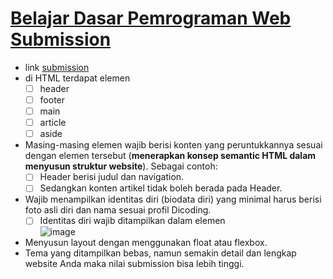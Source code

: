 # [Belajar Dasar Pemrograman Web Submission](https://github.com/rulisastra/academy.dicoding.WebDasarSubs.git)

- link [submission](https://www.dicoding.com/academies/123/tutorials/4350?from=12237)
- di HTML terdapat elemen 
    - [ ] header
    - [ ] footer
    - [ ] main
    - [ ] article
    - [ ] aside
- Masing-masing elemen wajib berisi konten yang peruntukkannya sesuai dengan elemen tersebut (__menerapkan konsep semantic HTML dalam menyusun struktur website__). Sebagai contoh: 
    - [ ] Header berisi judul dan navigation.
    - [ ] Sedangkan konten artikel tidak boleh berada pada Header.
- Wajib menampilkan identitas diri (biodata diri) yang minimal harus berisi foto asli diri dan nama sesuai profil Dicoding.
    - [ ] Identitas diri wajib ditampilkan dalam elemen <aside>
![image](https://user-images.githubusercontent.com/20918862/111073806-c0791b80-8512-11eb-8c0b-1417824e7f3b.png)
- Menyusun layout dengan menggunakan float atau flexbox.
- Tema yang ditampilkan bebas, namun semakin detail dan lengkap website Anda maka nilai submission bisa lebih tinggi.

